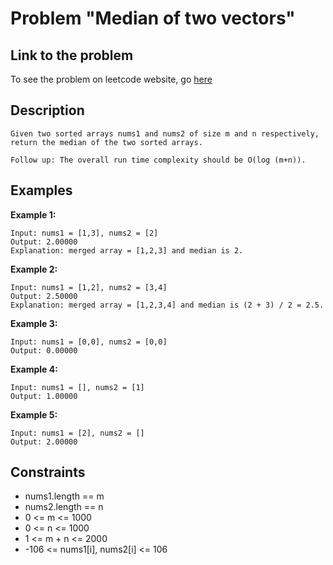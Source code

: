 # Problem "Median of two vectors"

## Link to the problem

To see the problem on leetcode website, go [here](https://leetcode.com/problems/median-of-two-sorted-arrays/)

## Description

    Given two sorted arrays nums1 and nums2 of size m and n respectively, return the median of the two sorted arrays.

    Follow up: The overall run time complexity should be O(log (m+n)).

## Examples

**Example 1:**

    Input: nums1 = [1,3], nums2 = [2]
    Output: 2.00000
    Explanation: merged array = [1,2,3] and median is 2.

**Example 2:**

    Input: nums1 = [1,2], nums2 = [3,4]
    Output: 2.50000
    Explanation: merged array = [1,2,3,4] and median is (2 + 3) / 2 = 2.5.

**Example 3:**

    Input: nums1 = [0,0], nums2 = [0,0]
    Output: 0.00000

**Example 4:**

    Input: nums1 = [], nums2 = [1]
    Output: 1.00000

**Example 5:**

    Input: nums1 = [2], nums2 = []
    Output: 2.00000

## Constraints

- nums1.length == m
- nums2.length == n
- 0 <= m <= 1000
- 0 <= n <= 1000
- 1 <= m + n <= 2000
- -106 <= nums1[i], nums2[i] <= 106
